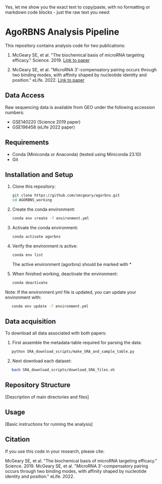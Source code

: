 Yes, let me show you the exact text to copy/paste, with no formatting or markdown code blocks - just the raw text you need:

# AgoRBNS Analysis Pipeline

This repository contains analysis code for two publications:

1. McGeary SE, et al. "The biochemical basis of microRNA targeting efficacy." Science. 2019.
   [Link to paper](https://www.science.org/doi/10.1126/science.aav1741)

2. McGeary SE, et al. "MicroRNA 3'-compensatory pairing occurs through two binding modes, with affinity shaped by nucleotide identity and position." eLife. 2022.
   [Link to paper](https://elifesciences.org/articles/73188)

## Data Access

Raw sequencing data is available from GEO under the following accession numbers:
- GSE140220 (Science 2019 paper)
- GSE196458 (eLife 2022 paper)

## Requirements

- Conda (Miniconda or Anaconda) (tested using Miniconda 23.10)
- Git

## Installation and Setup

1. Clone this repository:
   ```bash
   git clone https://github.com/smcgeary/agorbns.git
   cd AGORBNS_working
   ```

2. Create the conda environment:
   ```bash
   conda env create -f environment.yml
   ```

3. Activate the conda environment:
   ```bash
   conda activate agorbns
   ```

4. Verify the environment is active:
   ```bash
   conda env list
   ```
   The active environment (agorbns) should be marked with *

5. When finished working, deactivate the environment:
   ```bash
   conda deactivate
   ```

Note: If the environment.yml file is updated, you can update your environment with:
```bash
   conda env update -f environment.yml
```

## Data acquisition

To download all data associated with both papers:
1. First assemble the metadata-table required for parsing the data:
```bash
   python SRA_download_scripts/make_SRA_and_sample_table.py 
```

2. Next download each dataset:
```bash
   bash SRA_download_scripts/download_SRA_files.sh 
```

## Repository Structure

[Description of main directories and files]

## Usage

[Basic instructions for running the analysis]

## Citation

If you use this code in your research, please cite:

McGeary SE, et al. "The biochemical basis of microRNA targeting efficacy." Science. 2019.
McGeary SE, et al. "MicroRNA 3'-compensatory pairing occurs through two binding modes, with affinity shaped by nucleotide identity and position." eLife. 2022.